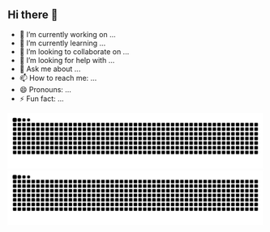 ## Hi there 👋

- 🔭 I’m currently working on ...
- 🌱 I’m currently learning ...
- 👯 I’m looking to collaborate on ...
- 🤔 I’m looking for help with ...
- 💬 Ask me about ...
- 📫 How to reach me: ...
- 😄 Pronouns: ...
- ⚡ Fun fact: ...


![GitHub Snake Light](https://raw.githubusercontent.com/kapilraut1/kapilraut1/output/github-contribution-grid-snake.svg#gh-light-mode-only)
![GitHub Snake Dark](https://raw.githubusercontent.com/kapilraut1/kapilraut1/output/github-contribution-grid-snake-dark.svg#gh-dark-mode-only)

